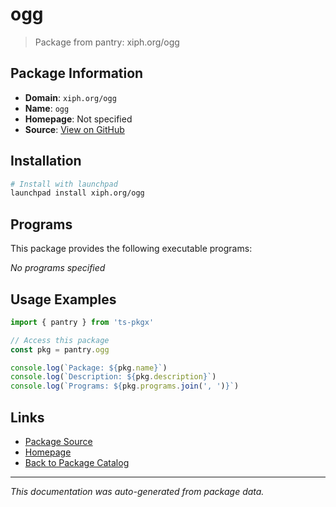 # ogg

> Package from pantry: xiph.org/ogg

## Package Information

- **Domain**: `xiph.org/ogg`
- **Name**: `ogg`
- **Homepage**: Not specified
- **Source**: [View on GitHub](https://github.com/pkgxdev/pantry/tree/main/projects/xiph.org/ogg/package.yml)

## Installation

```bash
# Install with launchpad
launchpad install xiph.org/ogg
```

## Programs

This package provides the following executable programs:

*No programs specified*

## Usage Examples

```typescript
import { pantry } from 'ts-pkgx'

// Access this package
const pkg = pantry.ogg

console.log(`Package: ${pkg.name}`)
console.log(`Description: ${pkg.description}`)
console.log(`Programs: ${pkg.programs.join(', ')}`)
```

## Links

- [Package Source](https://github.com/pkgxdev/pantry/tree/main/projects/xiph.org/ogg/package.yml)
- [Homepage](#)
- [Back to Package Catalog](../../../package-catalog.md)

---

*This documentation was auto-generated from package data.*
